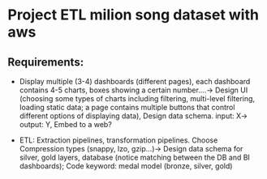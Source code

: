 # Project ETL milion song dataset with aws 

## Requirements:
- Display multiple (3-4) dashboards (different pages), each dashboard contains 4-5 charts, boxes showing a certain number....-> Design UI (choosing some types of charts including filtering, multi-level filtering, loading static data; a page contains multiple buttons that control different options of displaying data), Design data schema.
input: X-> output: Y, Embed to a web?

- ETL: Extraction pipelines, transformation pipelines. Choose Compression types (snappy, lzo, gzip...)-> Design data schema for silver, gold layers, database (notice matching between the DB and BI dashboards); Code
keyword: medal model (bronze, silver, gold)